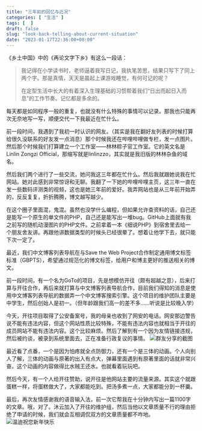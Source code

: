 ```yaml
---
title: "三年前的回忆与近况"
categories: [ "生活" ]
tags: [  ]
draft: false
slug: "look-back-telling-about-current-situation"
date: "2023-01-17T22:36:00+08:00"
---
```


《乡土中国》中的《再论文字下乡》有这么一段话：

> 我记得在小学读书时，老师逼着我写日记，我执笔苦思，结果只写下了同上两个字。那是真情，天天是晨起上课游戏睡觉，有何可记的呢？
>
> 在定型生活中长大的有着深入生理基础的习惯帮着我们“日出而起日入而息”的工作节奏。记忆都是多余的。

每天都是如同程序一般的重复，也就没有什么特殊的事情可以记录。那我也只能再次无奈地写一写，顺便交代一下我最近在忙什么。

前一段时间，我遇到了我初一时认识的网友。（其实是我在翻好友列表的时候打算给很久没联系的好友发一点消息）那个时候我还在哔哩哔哩做专栏，发一点图片。然后那个时候我们打算建立一个工作室——林林粽子官工作室。它的英文名是Linlin Zongzi Official，那缩写就是linlinzzo，其实就是我旧版的林林杂鱼的域名。

然后我们两个进行了一些交流，她问我这三年都在忙什么。然后我就跟她说我在忙网站。她对此感到非常惊讶和无聊。我翻了一下她的哔哩哔哩主页，这三年一直在发一些数码评测类的视频，这也是她三年前的爱好。我弄网站也是从三年前开始弄的，反反复复，折折腾腾，博文越写越少。

在这个圈子里面混，鬼混。虽然也没学什么编程，但如果允许查资料的话，自己还是能写一个原生的单文件的PHP，自己还是能写出一堆bug。GitHub上面就有我之前写的随机动漫图片的PHP文件。之前拿着一本《细说PHP》到宿舍里去给一个朋友舍友讲。再跟他讲数据类型的时候头已经很晕了。想着让他学下去，就只能下次一定了。

最近，我们中文博客列表导航在与Save the Web Project合作制定通用博文标签标准（GBPTS），希望通过规范化的博文标签，给用户和博主更好的推送相关的博文。

前一段时间，有一个名为GoTo的项目，先是想模仿开往（颇有超越之意），后来打算与开往合作，再后来就打算与中文博客列表导航合作，目前我们得知的消息是使用中文博客列表导航的数据弄一个中文博客搜索引擎。这个项目的维护团队主要是中学生，然后创始人是初一。（但年龄跟我们高一的差不多……听说是比较晚入学）

今天，开往项目取得了公安备案号，我的母亲也收到了网安的电话。网安那边警告说不能有违法内容，但这个网站性质比较特殊，不能有违法内容也就相当于开往的成员网站不能有违法内容。这个比较麻烦。然后了解到有一个因为友情链接违规，然后被约谈，被录到系统里面去，正在准备行政复议的事情。
![群友分享的截图][1]


最近看了点番，一个是因为怕疼就全点防御力，还有一个是三体的动画。个人向别人了解，三体的动画与原著的出入有点大，弹幕里面遇到有原著里面的话就非常兴奋。这个动画的内容做得比水贼王还水。也就看着玩玩吧。

然后今天，有一个人给开往赞助，说开往是他网站主要的流量来源。其实这个就跟蛋糕一样，将蛋糕做大了，大家都能吃到。把汤多煮一点，大家都能分到一杯羹。

最后，再次友情感谢我的语音输入法，前一次它帮我在十分钟内写出一篇1100字的文章。哦，对了。沐云加入了开往的维护组，然后当他以文章质量不行的理由拒绝了申请的时候，我们就会互相调侃双方的文章质量都不咋地。
![温迪祝您新年快乐][2]


  [1]: https://www.xiaozonglin.cn/usr/uploads/2023/01/2405197271.png
  [2]: https://www.xiaozonglin.cn/usr/uploads/2023/01/1318535117.jpg